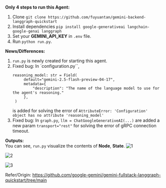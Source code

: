 **Only 4 steps to run this Agent:**<br>
1. Clone ``git clone https://github.com/fuyuantan/gemini-backend-langgraph-quickstart``<br>
2. Install dependencies ``pip install google-generativeai langchain-google-genai langgraph``<br>
3. Set your **GEMINI_API_KEY** in ``.env`` file.<br>
4. Run `python run.py`.<br>

**News/Differences:**<br>
1. `run.py` is newly created for starting this agent.<br>
2. Fixed bug: In `configuration.py``,
   ```
   reasoning_model: str = Field(
        default="gemini-2.5-flash-preview-04-17",
        metadata={
            "description": "The name of the language model to use for the agent's reasoning."
        },
    )
   ```
   is added for solving the error of ``AttributeError: 'Configuration' object has no attribute 'reasoning_model'``<br>
3. Fixed bug: In ``graph.py``, ``llm = ChatGoogleGenerativeAI(...)`` are added a new param ``transport="rest"`` for solving the error of gRPC connection timeout.<br>

**Outputs:**<br>
You can see, `run.py` visualize the contents of  **Node**, **State**.
![1](https://github.com/user-attachments/assets/45e20e3b-1a22-4531-ab04-d7fcf298840c)

![2](https://github.com/user-attachments/assets/50489f6b-a54e-4340-a2ca-8b6315dcbd99)

![3](https://github.com/user-attachments/assets/935bf097-5100-44a7-9594-6bb1e5b20e07)

Refer/Origin: https://github.com/google-gemini/gemini-fullstack-langgraph-quickstart/tree/main
